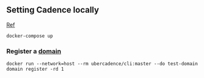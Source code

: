 ## Setting Cadence locally
[Ref](https://cadenceworkflow.io/docs/get-started/installation/#run-cadence-server-using-docker-compose)
```
docker-compose up
```

### Register a [domain](https://cadenceworkflow.io/GLOSSARY.html)

```
docker run --network=host --rm ubercadence/cli:master --do test-domain domain register -rd 1
```